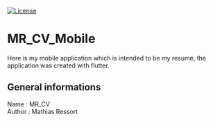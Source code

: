 [![License](https://img.shields.io/badge/license-MIT-green.svg?style=flat)](https://github.com/Ydos2/MR_CV_Mobile/blob/master/LICENSE)

# MR_CV_Mobile
Here is my mobile application which is intended to be my resume, the application was created with flutter.

## General informations
Name : MR_CV<br />
Author : Mathias Ressort
